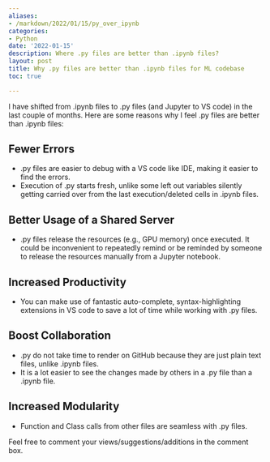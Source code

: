```yaml
---
aliases:
- /markdown/2022/01/15/py_over_ipynb
categories:
- Python
date: '2022-01-15'
description: Where .py files are better than .ipynb files?
layout: post
title: Why .py files are better than .ipynb files for ML codebase
toc: true

---
```


I have shifted from .ipynb files to .py files (and Jupyter to VS code) in the last couple of months. Here are some reasons why I feel .py files are better than .ipynb files:

## Fewer Errors
* .py files are easier to debug with a VS code like IDE, making it easier to find the errors.
* Execution of .py starts fresh, unlike some left out variables silently getting carried over from the last execution/deleted cells in .ipynb files.

## Better Usage of a Shared Server
* .py files release the resources (e.g., GPU memory) once executed. It could be inconvenient to repeatedly remind or be reminded by someone to release the resources manually from a Jupyter notebook.

## Increased Productivity
* You can make use of fantastic auto-complete, syntax-highlighting extensions in VS code to save a lot of time while working with .py files.

## Boost Collaboration
* .py do not take time to render on GitHub because they are just plain text files, unlike .ipynb files.
* It is a lot easier to see the changes made by others in a .py file than a .ipynb file.

## Increased Modularity
* Function and Class calls from other files are seamless with .py files.

Feel free to comment your views/suggestions/additions in the comment box.
